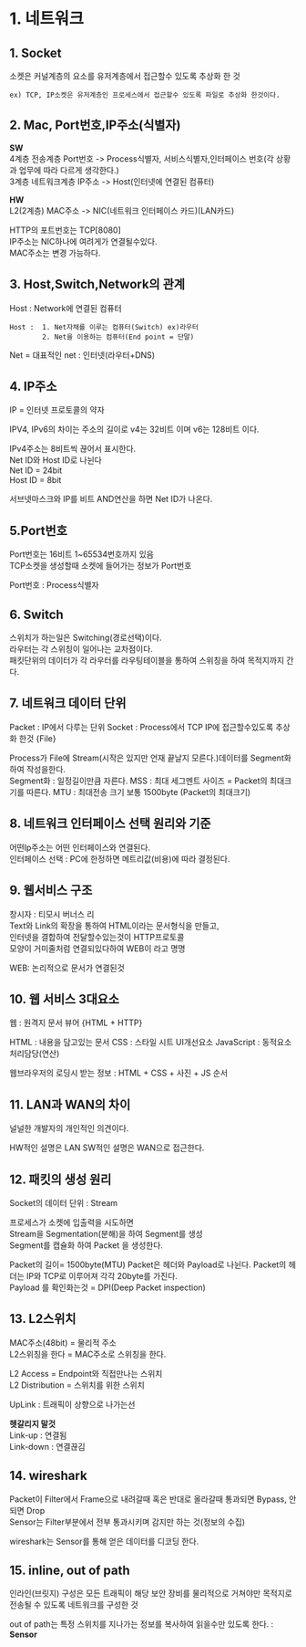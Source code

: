 # 1. 네트워크

## 1. Socket
소켓은 커널계층의 요소를 유저계층에서 접근할수 있도록 추상화 한 것      

    ex) TCP, IP소켓은 유저계층인 프로세스에서 접근할수 있도록 파일로 추상화 한것이다.    


## 2. Mac, Port번호,IP주소(식별자)
**SW**         
4계층 전송계층        Port번호  ->  Process식별자, 서비스식별자,인터페이스 번호(각 상황과 업무에 따라 다르게 생각한다.)      
3계층 네트워크계층    IP주소  -> Host(인터넷에 연결된 컴퓨터)       

**HW**           
L2(2계층) MAC주소   -> NIC(네트워크 인터페이스 카드)(LAN카드)

HTTP의 포트번호는 TCP[8080]     
IP주소는  NIC하나에 여려게가 연결될수있다.      
MAC주소는 변경 가능하다.     


## 3. Host,Switch,Network의 관계

Host : Network에 연결된 컴퓨터       

    Host :  1. Net자채를 이루는 컴퓨터(Switch) ex)라우터      
            2. Net을 이용하는 컴퓨터(End point = 단말) 

Net = 대표적인 net : 인터넷(라우터+DNS)       


## 4. IP주소
IP = 인터넷 프로토콜의 약자        

IPV4, IPv6의 차이는 주소의 길이로 v4는 32비트 이며  v6는 128비트 이다.

IPv4주소는 8비트씩 끊어서 표시한다.           
Net ID와 Host ID로 나뉜다       
Net ID = 24bit      
Host ID = 8bit      

서브넷마스크와 IP를 비트 AND연산을 하면 Net ID가 나온다.        


## 5.Port번호

Port번호는 16비트 1~65534번호까지 있음              
TCP소켓을 생성할때 소켓에 들어가는 정보가 Port번호        

Port번호 : Process식별자       
 

## 6. Switch
스위치가 하는일은 Switching(경로선택)이다.       
라우터는 각 스위칭이 일어나는 교차점이다.       
패킷단위의 데이터가 각 라우터를 라우팅테이블을 통하여 스위칭을 하여 목적지까지 간다.      


## 7. 네트워크 데이터 단위

Packet : IP에서 다루는 단위
Socket : Process에서 TCP IP에 접근할수있도록 추상화 한것 {File}         

Process가 File에  Stream(시작은 있지만 언재 끝날지 모른다.)데이터를 Segment화 하여 작성을한다.        
Segment화 : 일정길이만큼 자른다.
MSS : 최대 세그멘트 사이즈 = Packet의 최대크기를 따른다.
MTU : 최대전송 크기 보통 1500byte (Packet의 최대크기)

## 8. 네트워크 인터페이스 선택 원리와 기준
어떤Ip주소는 어떤 인터페이스와 연결된다.       
인터페이스 선택 : PC에 한정하면 메트리값(비용)에 따라 결정된다.       

## 9. 웹서비스 구조

창시자 : 티모시 버너스 리        
Text와 Link의 확장을 통하여 HTML이라는 문서형식을 만들고,         
인터넷을 결합하여 전달할수있는것이 HTTP프로토콜        
모양이 거미줄처럼 연결되있다하여 WEB이 라고 명명         

WEB: 논리적으로 문서가 연결된것        

## 10. 웹 서비스 3대요소 
웹 : 원격지 문서 뷰어 {HTML + HTTP}

HTML : 내용을 담고있는 문서
CSS : 스타일 시트 UI개선요소
JavaScript : 동적요소 처리담당(연산)

웹브라우저의 로딩시 받는 정보 : HTML + CSS + 사진 + JS 순서        

## 11. LAN과 WAN의 차이
널널한 개발자의 개인적인 의견이다.

HW적인 설명은 LAN
SW적인 설명은 WAN으로 접근한다.    

## 12. 패킷의 생성 원리   
Socket의 데이터 단위 : Stream      

프로세스가 소켓에 입출력을 시도하면   
Stream을 Segmentation(분해)을 하여 Segment를 생성       
Segment를 캡슐화 하여 Packet 을 생성한다.       

Packet의 길이= 1500byte(MTU)
Packet은 헤더와 Payload로 나뉜다.
Packet의 헤더는 IP와 TCP로 이루어져 각각 20byte를 가진다.     
Payload 를 확인화는것 = DPI(Deep Packet inspection)      

## 13. L2스위치
MAC주소(48bit) = 물리적 주소    
L2스위칭을 한다 = MAC주소로 스위칭을 한다.      

L2 Access = Endpoint와 직접만나는 스위치      
L2 Distribution = 스위치를 위한 스위치      

UpLink : 트래픽이 상향으로 나가는선     

**헷갈리지 말것**       
Link-up : 연결됨       
Link-down : 연결끊김        

## 14. wireshark

Packet이 Filter에서 Frame으로 내려갈때 혹은 반대로 올라갈때 통과되면 Bypass, 안되면 Drop      
Sensor는 Filter부분에서 전부 통과시키며 감지만 하는 것(정보의 수집)      

wireshark는 Sensor를 통해 얻은 데이터를 디코딩 한다.       



## 15. inline, out of path

인라인(브릿지) 구성은 모든 트래픽이 해당 보안 장비를 물리적으로 거쳐야만 목적지로 전송될 수 있도록 네트워크를 구성한 것       

out of path는 특정 스위치를 지나가는 정보를 복사하여 읽을수만 있도록 한다. : **Sensor**
